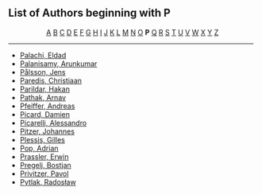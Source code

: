 <h2>List of Authors beginning with P</h2>
<p style="text-align:center"><a href="authors_A.html">A</a>&nbsp;<a href="authors_B.html">B</a>&nbsp;<a href="authors_C.html">C</a>&nbsp;<a href="authors_D.html">D</a>&nbsp;<a href="authors_E.html">E</a>&nbsp;<a href="authors_F.html">F</a>&nbsp;<a href="authors_G.html">G</a>&nbsp;<a href="authors_H.html">H</a>&nbsp;<a href="authors_I.html">I</a>&nbsp;<a href="authors_J.html">J</a>&nbsp;<a href="authors_K.html">K</a>&nbsp;<a href="authors_L.html">L</a>&nbsp;<a href="authors_M.html">M</a>&nbsp;<a href="authors_N.html">N</a>&nbsp;<a href="authors_O.html">O</a>&nbsp;<b>P</b>&nbsp;<a href="authors_Q.html">Q</a>&nbsp;<a href="authors_R.html">R</a>&nbsp;<a href="authors_S.html">S</a>&nbsp;<a href="authors_T.html">T</a>&nbsp;<a href="authors_U.html">U</a>&nbsp;<a href="authors_V.html">V</a>&nbsp;<a href="authors_W.html">W</a>&nbsp;<a href="authors_X.html">X</a>&nbsp;<a href="authors_Y.html">Y</a>&nbsp;<a href="authors_Z.html">Z</a>&nbsp;</p>
<hr width="98%" />
<ul class="authors_list">
<li><a href="author_235.html">Palachi, Eldad</a></li><li><a href="author_236.html">Palanisamy, Arunkumar</a></li><li><a href="author_237.html">Pålsson, Jens</a></li><li><a href="author_238.html">Paredis, Christiaan</a></li><li><a href="author_239.html">Parildar, Hakan</a></li><li><a href="author_240.html">Pathak, Arnav</a></li><li><a href="author_241.html">Pfeiffer, Andreas</a></li><li><a href="author_242.html">Picard, Damien</a></li><li><a href="author_243.html">Picarelli, Alessandro</a></li><li><a href="author_244.html">Pitzer, Johannes</a></li><li><a href="author_245.html">Plessis, Gilles</a></li><li><a href="author_246.html">Pop, Adrian</a></li><li><a href="author_247.html">Prassler, Erwin</a></li><li><a href="author_248.html">Pregelj, Bostjan</a></li><li><a href="author_249.html">Privitzer, Pavol</a></li><li><a href="author_250.html">Pytlak, Radosław</a></li></ul>